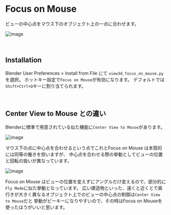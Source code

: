 # Focus on Mouse
ビューの中心点をマウス下のオブジェクト上の一点に合わせます。

![image](https://raw.githubusercontent.com/wiki/a-nakanosora/blender-scripts/images/bl-focus-on-mouse/behivor.gif)

<br>

## Installation

Blender User Preferences > Install from File にて `view3d_focus_on_mouse.py` を選択。
ホットキー設定で`Focus on Mouse`が有効になります。
デフォルトでは`Shift+Ctrl+Q`キーに割り当てられます。

<br>

## Center View to Mouse との違い
Blenderに標準で用意されている似た機能に`Center View to Mouse`があります。

![image](https://raw.githubusercontent.com/wiki/a-nakanosora/blender-scripts/images/bl-focus-on-mouse/hotkey.png)

マウス下の点に中心点を合わせるという点でこれとFocus on Mouse は本質的には同等の働きを担いますが、
中心点を合わせる際の挙動としてビューの位置と回転の扱いが異なっています。

![image](https://raw.githubusercontent.com/wiki/a-nakanosora/blender-scripts/images/bl-focus-on-mouse/difference.gif)

Focus on Mouse はビューの位置を変えずにアングルだけ変えるので、部分的に`Fly Mode`に似た挙動となっています。
広い建造物といった、遠くと近くとで奥行きが大きく異なるオブジェクト上でのビューの中心点の制御は`Center View to Mouse`だと
挙動がピーキーになりやすいので、その時はFocus on Mouseを使ったほうがいいと思います。
